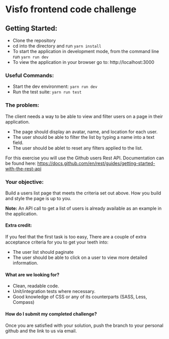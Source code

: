 # Visfo frontend code challenge

## Getting Started:

- Clone the repository
- cd into the directory and run `yarn install`
- To start the application in development mode, from the command line run `yarn run dev`
- To view the application in your browser go to: http://localhost:3000

### Useful Commands:

- Start the dev environment: `yarn run dev`
- Run the test suite: `yarn run test`

### The problem:

The client needs a way to be able to view and filter users on a page in their application. 

* The page should display an avatar, name, and location for each user.
* The user should be able to filter the list by typing a name into a text field.
* The user should be ablet to reset any filters applied to the list.

For this exercise you will use the Github users Rest API. Documentation can be found here: https://docs.github.com/en/rest/guides/getting-started-with-the-rest-api

### Your objective:

Build a users list page that meets the criteria set out above. How you build and style the page is up to you. 

__Note:__ An API call to get a list of users is already available as an example in the application.

#### Extra credit:

If you feel that the first task is too easy, There are a couple of extra acceptance criteria for you to get your teeth into: 

* The user list should paginate
* The user should be able to click on a user to view more detailed information.

#### What are we looking for?

* Clean, readable code.
* Unit/integration tests where necessary.
* Good knowledge of CSS or any of its counterparts (SASS, Less, Compass)

#### How do I submit my completed challenge?

Once you are satisfied with your solution, push the branch to your personal github and the link to us via email.

